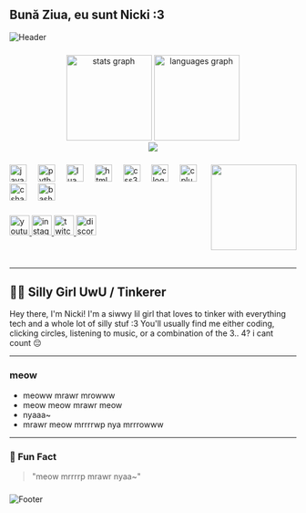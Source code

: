 <h2 align="left">Bună Ziua, eu sunt Nicki :3</h2>

![Header](https://capsule-render.vercel.app/api?type=waving&color=gradient&height=180&section=header&text=ProSureString%20-%20Nicki%20%7C%20Tinkerer&fontSize=38&fontAlignY=32)

###

<div align="center">
  <img src="https://github-readme-stats.vercel.app/api?username=prosurestring&hide_title=false&hide_rank=false&show_icons=true&include_all_commits=true&count_private=true&disable_animations=false&theme=transparent&locale=en&hide_border=false" height="150" alt="stats graph"  />
  <img src="https://github-readme-stats.vercel.app/api/top-langs?username=prosurestring&locale=en&hide_title=false&layout=compact&card_width=320&langs_count=5&theme=transparent&hide_border=false" height="150" alt="languages graph"  />
</div>

<div align="center">
    <img src="https://github-readme-stats.hackclub.dev/api/wakatime?username=863&api_domain=hackatime.hackclub.com&&custom_title=Hackatime+Stats&layout=compact&cache_seconds=0&langs_count=8&theme=transparent" />
</div>

###

<img align="right" height="150" src="https://cdn.discordapp.com/avatars/678287437583351808/67fa0aef77c472d50efcee84905b0fc1.png?size=2048"  />

###

<div align="left">
  <img src="https://cdn.jsdelivr.net/gh/devicons/devicon/icons/java/java-original.svg" height="30" alt="java logo"  />
  <img width="12" />
  <img src="https://cdn.jsdelivr.net/gh/devicons/devicon/icons/python/python-original.svg" height="30" alt="python logo"  />
  <img width="12" />
  <img src="https://cdn.jsdelivr.net/gh/devicons/devicon/icons/lua/lua-original.svg" height="30" alt="lua logo"  />
  <img width="12" />
  <img src="https://cdn.jsdelivr.net/gh/devicons/devicon/icons/html5/html5-original.svg" height="30" alt="html5 logo"  />
  <img width="12" />
  <img src="https://cdn.jsdelivr.net/gh/devicons/devicon/icons/css3/css3-original.svg" height="30" alt="css3 logo"  />
  <img width="12" />
  <img src="https://cdn.jsdelivr.net/gh/devicons/devicon/icons/c/c-original.svg" height="30" alt="c logo"  />
  <img width="12" />
  <img src="https://cdn.jsdelivr.net/gh/devicons/devicon/icons/cplusplus/cplusplus-original.svg" height="30" alt="cplusplus logo"  />
  <img width="12" />
  <img src="https://cdn.jsdelivr.net/gh/devicons/devicon/icons/csharp/csharp-original.svg" height="30" alt="csharp logo"  />
  <img width="12" />
  <img src="https://cdn.jsdelivr.net/gh/devicons/devicon/icons/bash/bash-original.svg" height="30" alt="bash logo"  />
  <!--frameworks ig <img width="12" />
  <img src="https://cdn.jsdelivr.net/gh/devicons/devicon/icons/dotnet/dotnet-original.svg" height="30" alt="dotnet logo"  />
  <img width="12" />
  <img src="https://cdn.jsdelivr.net/gh/devicons/devicon/icons/docker/docker-original.svg" height="30" alt="docker logo"  />
  <img width="12" />
  <img src="https://cdn.jsdelivr.net/gh/devicons/devicon/icons/flask/flask-original.svg" height="30" alt="flask logo"  />-->
</div>

###

<div align="left">
  <a href="https://www.youtube.com/@ProSureString">
    <img src="https://img.shields.io/static/v1?message=Youtube&logo=youtube&label=&color=FF0000&logoColor=white&labelColor=&style=for-the-badge" height="35" alt="youtube logo"  />
  </a>
  <a href="https://twitter.com/prosurestring">
    <img src="https://img.shields.io/static/v1?message=Twitter&logo=twitter&label=&color=0077B5&logoColor=white&labelColor=&style=for-the-badge" height="35" alt="instagram logo"  />
  </a>
  <a href="https://twitch.tv/@prosurestringium">
      <img src="https://img.shields.io/static/v1?message=Twitch&logo=twitch&label=&color=9146FF&logoColor=white&labelColor=&style=for-the-badge" height="35" alt="twitch logo"  />
  </a>
  <a href="https://discord.com/users/678287437583351808">
    <img src="https://img.shields.io/static/v1?message=Discord&logo=discord&label=&color=7289DA&logoColor=white&labelColor=&style=for-the-badge" height="35" alt="discord logo"  />
  </a>
</div>

###

<br clear="both">

---

## 🏳️‍🌈 Silly Girl UwU / Tinkerer

Hey there, I'm Nicki! 
I'm a siwwy lil girl that loves to tinker with everything tech and a whole lot of silly stuf :3
You'll usually find me either coding, clicking circles, listening to music, or a combination of the 3.. 4? i cant count 😔
<!--
---
in favor of one above
### 💻 Languages & Tools

![Python](https://img.shields.io/badge/Python-3776AB?logo=python&logoColor=white)
![Java](https://img.shields.io/badge/Java-007396?logo=java&logoColor=white)
![Lua](https://img.shields.io/badge/Lua-2C2D72?logo=lua&logoColor=white)
![C#](https://img.shields.io/badge/C%23-239120?logo=c-sharp&logoColor=white)
![XAML](https://img.shields.io/badge/XAML-0C54C2?logo=xaml&logoColor=white)-->

---

### meow

- meoww mrawr mrowww
- meow meow mrawr meow
- nyaaa~
- mrawr meow mrrrrwp nya mrrrowww

---

### 🌈 Fun Fact

> "meow mrrrrp mrawr nyaa~"

###

###

![Footer](https://capsule-render.vercel.app/api?type=waving&color=gradient&height=100&section=footer)

###

<!--
**ProSureString/ProSureString** is a ✨ _special_ ✨ repository because its `README.md` (this file) appears on your GitHub profile.

Here are some ideas to get you started:

- 🔭 I’m currently working on ...
- 🌱 I’m currently learning ...
- 👯 I’m looking to collaborate on ...
- 🤔 I’m looking for help with ...
- 💬 Ask me about ...
- 📫 How to reach me: ...
- 😄 Pronouns: ...
- ⚡ Fun fact: ...
-->
